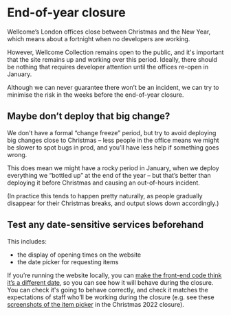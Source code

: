 # End-of-year closure

Wellcome’s London offices close between Christmas and the New Year, which means about a fortnight when no developers are working.

However, Wellcome Collection remains open to the public, and it's important that the site remains up and working over this period. Ideally, there should be nothing that requires developer attention until the offices re-open in January.

Although we can never guarantee there won’t be an incident, we can try to minimise the risk in the weeks before the end-of-year closure.

## Maybe don’t deploy that big change?

We don't have a formal “change freeze” period, but try to avoid deploying big changes close to Christmas – less people in the office means we might be slower to spot bugs in prod, and you’ll have less help if something goes wrong.

This does mean we might have a rocky period in January, when we deploy everything we “bottled up” at the end of the year – but that’s better than deploying it before Christmas and causing an out-of-hours incident.

(In practice this tends to happen pretty naturally, as people gradually disappear for their Christmas breaks, and output slows down accordingly.)

## Test any date-sensitive services beforehand

This includes:

* the display of opening times on the website
* the date picker for requesting items

If you’re running the website locally, you can [make the front-end code think it’s a different date](https://github.com/wellcomecollection/wellcomecollection.org/blob/9f50768da9c8fb7029985e16b16679056c549431/common/utils/dates.ts#L4-L19), so you can see how it will behave during the closure. You can check it's going to behave correctly, and check it matches the expectations of staff who’ll be working during the closure (e.g. see these [screenshots of the item picker](https://github.com/wellcomecollection/wellcomecollection.org/issues/8976) in the Christmas 2022 closure).
